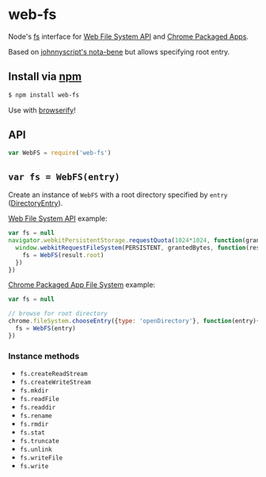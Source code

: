 web-fs
===

Node's [fs](http://nodejs.org/api/fs.html) interface for [Web File System API](https://developer.mozilla.org/en-US/docs/Web/API/FileSystem) and [Chrome Packaged Apps](https://developer.chrome.com/apps/fileSystem). 

Based on [johnnyscript's nota-bene](https://github.com/NHQ/nbfs) but allows specifying root entry.

## Install via [npm](https://npmjs.org/package/web-fs)

```bash
$ npm install web-fs
```

Use with [browserify](http://browserify.org)!

## API

```js
var WebFS = require('web-fs')
```

## `var fs = WebFS(entry)`

Create an instance of `WebFS` with a root directory specified by `entry` ([DirectoryEntry](https://developer.mozilla.org/en-US/docs/Web/API/DirectoryEntry)).

[Web File System API](https://developer.mozilla.org/en-US/docs/Web/API/FileSystem) example:

```js
var fs = null
navigator.webkitPersistentStorage.requestQuota(1024*1024, function(grantedBytes) {
  window.webkitRequestFileSystem(PERSISTENT, grantedBytes, function(result){
    fs = WebFS(result.root)
  })
})
```

[Chrome Packaged App File System](https://developer.chrome.com/apps/fileSystem) example:

```js
var fs = null

// browse for root directory
chrome.fileSystem.chooseEntry({type: 'openDirectory'}, function(entry){
  fs = WebFS(entry)
})
```

### Instance methods

  - `fs.createReadStream`
  - `fs.createWriteStream`
  - `fs.mkdir`
  - `fs.readFile`
  - `fs.readdir`
  - `fs.rename`
  - `fs.rmdir`
  - `fs.stat`
  - `fs.truncate`
  - `fs.unlink`
  - `fs.writeFile`
  - `fs.write`